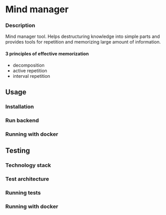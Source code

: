 # Mind manager
### Description
Mind manager tool. Helps destructuring knowledge into simple parts and provides tools for repetition 
and memorizing large amount of information.

#### 3 principles of effective memorization
- decomposition
- active repetition
- interval repetition

## Usage
### Installation
### Run backend
### Running with docker

## Testing
### Technology stack
### Test architecture
### Running tests
### Running with docker